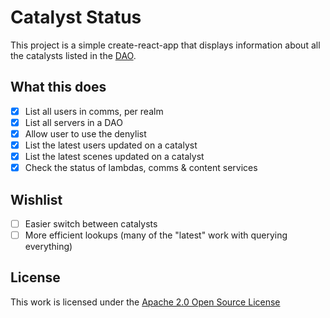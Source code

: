 # Catalyst Status

This project is a simple create-react-app that displays information about all the catalysts listed in the [DAO](https://mainnet.aragon.org/#dcl.eth).

## What this does

- [x] List all users in comms, per realm
- [x] List all servers in a DAO
- [x] Allow user to use the denylist
- [x] List the latest users updated on a catalyst
- [x] List the latest scenes updated on a catalyst
- [x] Check the status of lambdas, comms & content services

## Wishlist

- [ ] Easier switch between catalysts
- [ ] More efficient lookups (many of the "latest" work with querying everything)

## License

This work is licensed under the [Apache 2.0 Open Source License](./LICENSE)
